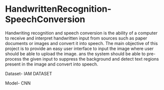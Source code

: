 # HandwrittenRecognition-SpeechConversion

Handwriting recognition and speech conversion is the ability of a computer to receive and interpret handwritten input from sources such as paper documents or images and convert it into speech. The main objective of this project is to provide an easy user interface to input the image where user should be able to upload the image.
ans the system should be able to pre-process the given input to suppress the background and detect text regions present in the image and convert into speech.

Dataset- IAM DATASET

Model- CNN
